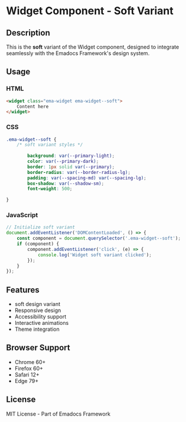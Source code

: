 # Widget Component - Soft Variant

## Description
This is the **soft** variant of the Widget component, designed to integrate seamlessly with the Emadocs Framework's design system.

## Usage

### HTML
```html
<widget class="ema-widget ema-widget--soft">
    Content here
</widget>
```

### CSS
```css
.ema-widget--soft {
    /* soft variant styles */
    
        background: var(--primary-light);
        color: var(--primary-dark);
        border: 1px solid var(--primary);
        border-radius: var(--border-radius-lg);
        padding: var(--spacing-md) var(--spacing-lg);
        box-shadow: var(--shadow-sm);
        font-weight: 500;
    
}
```

### JavaScript
```javascript
// Initialize soft variant
document.addEventListener('DOMContentLoaded', () => {
    const component = document.querySelector('.ema-widget--soft');
    if (component) {
        component.addEventListener('click', (e) => {
            console.log('Widget soft variant clicked');
        });
    }
});
```

## Features
- soft design variant
- Responsive design
- Accessibility support
- Interactive animations
- Theme integration

## Browser Support
- Chrome 60+
- Firefox 60+
- Safari 12+
- Edge 79+

## License
MIT License - Part of Emadocs Framework
